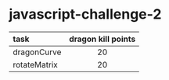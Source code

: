 # javascript-challenge-2

| task        | dragon kill points |
|:---         | :---:              |
|dragonCurve  | 20                 |
|rotateMatrix | 20                 |
